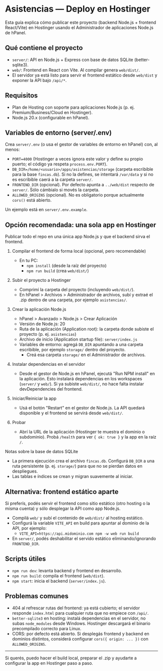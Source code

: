 # Asistencias — Deploy en Hostinger

Esta guía explica cómo publicar este proyecto (backend Node.js + frontend React/Vite) en Hostinger usando el Administrador de aplicaciones Node.js de hPanel.

## Qué contiene el proyecto

- `server/`: API en Node.js + Express con base de datos SQLite (better-sqlite3).
- `web/`: Frontend en React con Vite. Al compilar genera `web/dist/`.
- El servidor ya está listo para servir el frontend estático desde `web/dist` y exponer la API bajo `/api/*`.

## Requisitos

- Plan de Hosting con soporte para aplicaciones Node.js (p. ej. Premium/Business/Cloud en Hostinger).
- Node.js 20.x (configurable en hPanel).

## Variables de entorno (server/.env)

Crea `server/.env` (o usa el gestor de variables de entorno en hPanel) con, al menos:

- `PORT=4000` (Hostinger a veces ignora este valor y define su propio puerto; el código ya respeta `process.env.PORT`).
- `DB_DIR=/home/<usuario>/apps/asistencias/storage` (carpeta escribible para la base `fincas.db`). Si no la defines, se intentará `/var/data` y si no es escribible caerá a la carpeta `server/`.
- `FRONTEND_DIR` (opcional). Por defecto apunta a `../web/dist` respecto de `server/`. Sólo cámbialo si movés la carpeta.
- `ALLOWED_ORIGINS` (opcional). No es obligatorio porque actualmente `cors()` está abierto.

Un ejemplo está en `server/.env.example`.

## Opción recomendada: una sola app en Hostinger

Publicar todo el repo en una única app Node.js y que el backend sirva el frontend.

1) Compilar el frontend de forma local (opcional, pero recomendable)
   - En tu PC:
     - `npm install` (desde la raíz del proyecto)
     - `npm run build` (crea `web/dist/`)

2) Subir el proyecto a Hostinger
   - Comprimí la carpeta del proyecto (incluyendo `web/dist/`).
   - En hPanel > Archivos > Administrador de archivos, subí y extraé el .zip dentro de una carpeta, por ejemplo `asistencias/`.

3) Crear la aplicación Node.js
   - hPanel > Avanzado > Node.js > Crear Aplicación
   - Versión de Node.js: 20
   - Ruta de la aplicación (Application root): la carpeta donde subiste el proyecto (p. ej. `asistencias`)
   - Archivo de inicio (Application startup file): `server/index.js`
   - Variables de entorno: agregá `DB_DIR` apuntando a una carpeta escribible, por ejemplo `storage/` dentro del proyecto.
     - Creá esa carpeta `storage/` en el Administrador de archivos.

4) Instalar dependencias en el servidor
   - Desde el gestor de Node.js en hPanel, ejecutá "Run NPM install" en la aplicación. Esto instalará dependencias en los workspaces (`server/` y `web/`). Si ya subiste `web/dist/`, no hace falta instalar devDependencies del frontend.

5) Iniciar/Reiniciar la app
   - Usá el botón "Restart" en el gestor de Node.js. La API quedará disponible y el frontend se servirá desde `web/dist/`.

6) Probar
   - Abrí la URL de la aplicación (Hostinger te muestra el dominio o subdominio). Probá `/health` para ver `{ ok: true }` y la app en la raíz `/`.

Notas sobre la base de datos SQLite
- La primera ejecución crea el archivo `fincas.db`. Configurá `DB_DIR` a una ruta persistente (p. ej. `storage/`) para que no se pierdan datos en despliegues.
- Las tablas e índices se crean y migran suavemente al iniciar.

## Alternativa: frontend estático aparte

Si preferís, podés servir el frontend como sitio estático (otro hosting o la misma cuenta) y sólo desplegar la API como app Node.js.

- Compilá `web/` y subí el contenido de `web/dist/` al hosting estático.
- Configurá la variable `VITE_API` en build para apuntar al dominio de la API, por ejemplo:
  - `VITE_API=https://api.midominio.com npm -w web run build`
- En `server/`, podés deshabilitar el servido estático eliminando/ignorando `FRONTEND_DIR`.

## Scripts útiles

- `npm run dev`: levanta backend y frontend en desarrollo.
- `npm run build`: compila el frontend (`web/dist`).
- `npm start`: inicia el backend (`server/index.js`).

## Problemas comunes

- 404 al refrescar rutas del frontend: ya está cubierto; el servidor responde `index.html` para cualquier ruta que no empiece con `/api/`.
- `better-sqlite3` en hosting: instalá dependencias en el servidor, no subas `node_modules` desde Windows. Hostinger descargará el binario precompilado correcto para Linux.
- CORS: por defecto está abierto. Si desplegás frontend y backend en dominios distintos, considerá configurar `cors({ origin: ... })` con `ALLOWED_ORIGINS`.

---

Si querés, puedo hacer el build local, preparar el .zip y ayudarte a configurar la app en Hostinger paso a paso.
